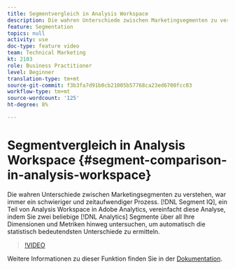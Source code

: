 ```yaml
---
title: Segmentvergleich in Analysis Workspace
description: Die wahren Unterschiede zwischen Marketingsegmenten zu verstehen, war immer ein schwieriger und zeitaufwendiger Prozess. Segment-IQ, Teil von Analysis Workspace in Adobe Analytics, vereinfacht diese Analyse, indem Sie zwei beliebige Analytics-Segmente für alle Ihre Dimensionen und Metriken untersuchen, um automatisch die statistisch bedeutendsten Unterschiede zu ermitteln.
feature: Segmentation
topics: null
activity: use
doc-type: feature video
team: Technical Marketing
kt: 2103
role: Business Practitioner
level: Beginner
translation-type: tm+mt
source-git-commit: f3b3fa7d91b0cb21005b57768ca23ed6700fcc03
workflow-type: tm+mt
source-wordcount: '125'
ht-degree: 8%

---
```



#  Segmentvergleich in Analysis Workspace  {#segment-comparison-in-analysis-workspace}

Die wahren Unterschiede zwischen Marketingsegmenten zu verstehen, war immer ein schwieriger und zeitaufwendiger Prozess. [!DNL Segment IQ], ein Teil von Analysis Workspace in Adobe Analytics, vereinfacht diese Analyse, indem Sie zwei beliebige  [!DNL Analytics]  Segmente über all Ihre   Dimensionen und   Metriken hinweg untersuchen, um automatisch die statistisch bedeutendsten Unterschiede zu ermitteln.

>[!VIDEO](https://video.tv.adobe.com/v/23976/?quality=12)

Weitere Informationen zu dieser Funktion finden Sie in der [Dokumentation](https://marketing.adobe.com/resources/help/de_DE/analytics/analysis-workspace/segment-comparison.html).
